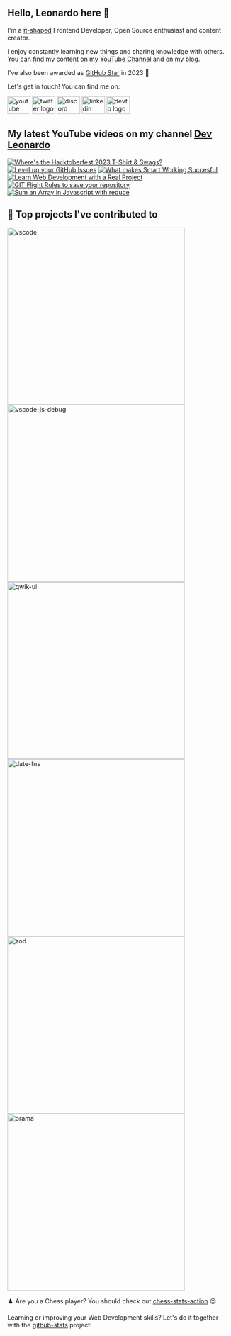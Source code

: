 ## Hello, Leonardo here 👋

I'm a [π-shaped](https://youtu.be/Dje_jaiMnYg) Frontend Developer, Open Source enthusiast and content creator.

I enjoy constantly learning new things and sharing knowledge with others. You can find my content on my [YouTube Channel](https://www.youtube.com/c/DevLeonardo?sub_confirmation=1) and on my [blog](https://leonardomontini.dev).

I've also been awarded as [GitHub Star](https://stars.github.com/profiles/Balastrong/) in 2023 🌟

Let's get in touch! You can find me on:

<div align="left">
  <a href="https://www.youtube.com/c/DevLeonardo?sub_confirmation=1" target="_blank"><img src="https://raw.githubusercontent.com/maurodesouza/profile-readme-generator/master/src/assets/icons/social/youtube/default.svg" width="52" height="40" alt="youtube logo" /></a>
  <a href="https://twitter.com/Balastrong" target="_blank"><img src="https://raw.githubusercontent.com/maurodesouza/profile-readme-generator/master/src/assets/icons/social/twitter/default.svg" width="52" height="40" alt="twitter logo" /></a>
  <a href="https://discord.gg/bqwyEa6We6" target="_blank"><img src="https://raw.githubusercontent.com/maurodesouza/profile-readme-generator/master/src/assets/icons/social/discord/default.svg" width="52" height="40" alt="discord logo" /></a>
  <a href="https://www.linkedin.com/in/leonardo-montini/" target="_blank"><img src="https://raw.githubusercontent.com/maurodesouza/profile-readme-generator/master/src/assets/icons/social/linkedin/default.svg" width="52" height="40" alt="linkedin logo" /></a>
  <a href="https://dev.to/balastrong" target="_blank"><img src="https://raw.githubusercontent.com/maurodesouza/profile-readme-generator/master/src/assets/icons/social/devto/default.svg" width="52" height="40" alt="devto logo" /></a>
</div>

## My latest YouTube videos on my channel [Dev Leonardo](https://www.youtube.com/c/DevLeonardo)

<!-- BEGIN YOUTUBE-CARDS -->
[![Where's the Hacktoberfest 2023 T-Shirt & Swags?](https://ytcards.demolab.com/?id=4HSk0ny_7Sc&title=Where%27s+the+Hacktoberfest+2023+T-Shirt+%26+Swags%3F&lang=en&timestamp=1694512803&background_color=%230d1117&title_color=%23ffffff&stats_color=%23dedede&max_title_lines=1&width=250&border_radius=5&duration=307 "Where's the Hacktoberfest 2023 T-Shirt & Swags?")](https://www.youtube.com/watch?v=4HSk0ny_7Sc)
[![Level up your GitHub Issues](https://ytcards.demolab.com/?id=hNs5Gg_fEEs&title=Level+up+your+GitHub+Issues&lang=en&timestamp=1694013610&background_color=%230d1117&title_color=%23ffffff&stats_color=%23dedede&max_title_lines=1&width=250&border_radius=5&duration=500 "Level up your GitHub Issues")](https://www.youtube.com/watch?v=hNs5Gg_fEEs)
[![What makes Smart Working Succesful](https://ytcards.demolab.com/?id=LgKQurF2Isk&title=What+makes+Smart+Working+Succesful&lang=en&timestamp=1693209608&background_color=%230d1117&title_color=%23ffffff&stats_color=%23dedede&max_title_lines=1&width=250&border_radius=5&duration=675 "What makes Smart Working Succesful")](https://www.youtube.com/watch?v=LgKQurF2Isk)
[![Learn Web Development with a Real Project](https://ytcards.demolab.com/?id=ZM92XPdrOTk&title=Learn+Web+Development+with+a+Real+Project&lang=en&timestamp=1692608421&background_color=%230d1117&title_color=%23ffffff&stats_color=%23dedede&max_title_lines=1&width=250&border_radius=5&duration=361 "Learn Web Development with a Real Project")](https://www.youtube.com/watch?v=ZM92XPdrOTk)
[![GIT Flight Rules to save your repository](https://ytcards.demolab.com/?id=Ikqh2_X1kao&title=GIT+Flight+Rules+to+save+your+repository&lang=en&timestamp=1692445502&background_color=%230d1117&title_color=%23ffffff&stats_color=%23dedede&max_title_lines=1&width=250&border_radius=5&duration=43 "GIT Flight Rules to save your repository")](https://www.youtube.com/watch?v=Ikqh2_X1kao)
[![Sum an Array in Javascript with reduce](https://ytcards.demolab.com/?id=aUSJM3bDeRY&title=Sum+an+Array+in+Javascript+with+reduce&lang=en&timestamp=1692204300&background_color=%230d1117&title_color=%23ffffff&stats_color=%23dedede&max_title_lines=1&width=250&border_radius=5&duration=55 "Sum an Array in Javascript with reduce")](https://www.youtube.com/watch?v=aUSJM3bDeRY)
<!-- END YOUTUBE-CARDS -->

## 📕 Top projects I've contributed to

<!-- Repo info cards - https://github.com/anuraghazra/github-readme-stats -->
<!-- Small repo cards (fork) - https://github.com/DenverCoder1/github-readme-stats -->
<p align="left">
  <a href="https://github.com/Microsoft/vscode"><img width="400" src="https://github-readme-stats.vercel.app/api/pin/?username=Microsoft&repo=vscode&theme=react&bg_color=1F222E&title_color=F85D7F&icon_color=F8D866&hide_border=true&show_icons=false" alt="vscode"></a>
  <a href="https://github.com/microsoft/vscode-js-debug"><img width="400" src="https://github-readme-stats.vercel.app/api/pin/?username=microsoft&repo=vscode-js-debug&theme=react&bg_color=1F222E&title_color=F85D7F&icon_color=F8D866&hide_border=true&show_icons=false" alt="vscode-js-debug"></a>
  <a href="https://github.com/qwikifiers/qwik-ui"><img width="400" src="https://github-readme-stats.vercel.app/api/pin/?username=qwikifiers&repo=qwik-ui&theme=react&bg_color=1F222E&title_color=F85D7F&icon_color=F8D866&hide_border=true&show_icons=false" alt="qwik-ui"></a>
  <a href="https://github.com/date-fns/date-fns"><img width="400" src="https://github-readme-stats.vercel.app/api/pin/?username=date-fns&repo=date-fns&theme=react&bg_color=1F222E&title_color=F85D7F&icon_color=F8D866&hide_border=true&show_icons=false" alt="date-fns"></a>
  <a href="https://github.com/colinhacks/zod"><img width="400" src="https://github-readme-stats.vercel.app/api/pin/?username=colinhacks&repo=zod&theme=react&bg_color=1F222E&title_color=F85D7F&icon_color=F8D866&hide_border=true&show_icons=false" alt="zod"></a>
  <a href="https://github.com/oramasearch/orama"><img width="400" src="https://github-readme-stats.vercel.app/api/pin/?username=oramasearch&repo=orama&theme=react&bg_color=1F222E&title_color=F85D7F&icon_color=F8D866&hide_border=true&show_icons=false" alt="orama"></a>
</p>

♟️ Are you a Chess player? You should check out [chess-stats-action](https://github.com/Balastrong/chess-stats-action) 😉

Learning or improving your Web Development skills? Let's do it together with the [github-stats](https://github.com/Balastrong/github-stats) project!
